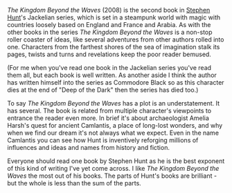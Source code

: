 *The Kingdom Beyond the Waves* (2008) is the second book in
[Stephen Hunt](http://www.sfcrowsnest.com/author/index.php)'s
Jackelian series, which is set in a steampunk
world with magic with countries loosely based on England and
France and Arabia.  As with the other books in the series
*The Kingdom Beyond the Waves* is a non-stop roller coaster
of ideas, like several adventures from other authors rolled
into one.  Characters from the farthest shores of the sea of
imagination stalk its pages, twists and turns and revelations
keep the poor reader bemused.

(For me when you've read one book in the Jackelian series
you've read them all, but each book is well written.
As another aside I think the author has written himself into the
series as Commodore Black so as this character dies at the
end of "Deep of the Dark" then the series has died too.)

To say *The Kingdom Beyond the Waves* has a plot is
an understatement.  It has several.  The book is related
from multiple character's viewpoints to entrance the reader
even more.  In brief it's about archaeologist
Amelia Harsh's quest for ancient Camlantis, a place of
long-lost wonders, and why when we find our dream it's
not always what we expect.  Even in the name Camlantis
you can see how Hunt is inventively reforging millions of
influences and ideas and names from history and fiction.

Everyone should read one book by Stephen Hunt as he is the
best exponent of this kind of writing I've yet come across.
I like *The Kingdom Beyond the Waves* the most out of his
books.  The parts of Hunt's books are brilliant - but the whole
is less than the sum of the parts.
